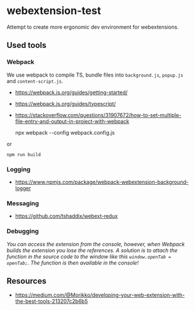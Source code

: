webextension-test
=================

Attempt to create more ergonomic dev environment for webextensions.

## Used tools

### Webpack

We use webpack to compile TS, bundle files into `background.js`, `popup.js` and `content-script.js`.

 - https://webpack.js.org/guides/getting-started/
 - https://webpack.js.org/guides/typescript/
 - https://stackoverflow.com/questions/31907672/how-to-set-multiple-file-entry-and-output-in-project-with-webpack


    npx webpack --config webpack.config.js

or

    npm run build


### Logging

 - https://www.npmjs.com/package/webpack-webextension-background-logger

### Messaging

 - https://github.com/tshaddix/webext-redux

### Debugging

*You can access the extension from the console, however, when Webpack builds the extension you lose the references. A solution is to attach the function in the source code to the window like this `window.openTab = openTab;`. The function is then available in the console!*

## Resources

 - https://medium.com/@Morikko/developing-your-web-extension-with-the-best-tools-213207c2b6b5

